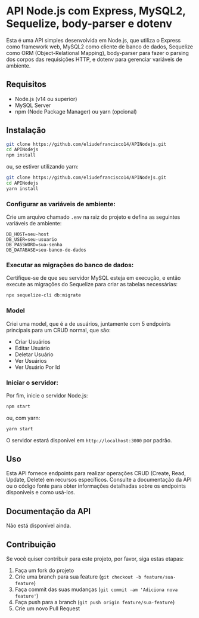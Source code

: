 # API Node.js com Express, MySQL2, Sequelize, body-parser e dotenv

Esta é uma API simples desenvolvida em Node.js, que utiliza o Express como framework web, MySQL2 como cliente de banco de dados, Sequelize como ORM (Object-Relational Mapping), body-parser para fazer o parsing dos corpos das requisições HTTP, e dotenv para gerenciar variáveis de ambiente.

## Requisitos

- Node.js (v14 ou superior)
- MySQL Server
- npm (Node Package Manager) ou yarn (opcional)

## Instalação

```bash
git clone https://github.com/eliudefrancisco14/APINodejs.git
cd APINodejs
npm install
```

ou, se estiver utilizando yarn:

```bash
git clone https://github.com/eliudefrancisco14/APINodejs.git
cd APINodejs
yarn install
```

### Configurar as variáveis de ambiente:

Crie um arquivo chamado `.env` na raiz do projeto e defina as seguintes variáveis de ambiente:

```plaintext
DB_HOST=seu-host
DB_USER=seu-usuario
DB_PASSWORD=sua-senha
DB_DATABASE=seu-banco-de-dados
```

### Executar as migrações do banco de dados:

Certifique-se de que seu servidor MySQL esteja em execução, e então execute as migrações do Sequelize para criar as tabelas necessárias:

```bash
npx sequelize-cli db:migrate
```

### Model

Criei uma model, que é a de usuários, juntamente com 5 endpoints principais para um CRUD normal, que são:

- Criar Usuários
- Editar Usuário
- Deletar Usuário
- Ver Usuários
- Ver Usuário Por Id

### Iniciar o servidor:

Por fim, inicie o servidor Node.js:

```bash
npm start
```

ou, com yarn:

```bash
yarn start
```

O servidor estará disponível em `http://localhost:3000` por padrão.

## Uso

Esta API fornece endpoints para realizar operações CRUD (Create, Read, Update, Delete) em recursos específicos. Consulte a documentação da API ou o código fonte para obter informações detalhadas sobre os endpoints disponíveis e como usá-los.

## Documentação da API

Não está disponível ainda.

## Contribuição

Se você quiser contribuir para este projeto, por favor, siga estas etapas:

1. Faça um fork do projeto
2. Crie uma branch para sua feature (`git checkout -b feature/sua-feature`)
3. Faça commit das suas mudanças (`git commit -am 'Adiciona nova feature'`)
4. Faça push para a branch (`git push origin feature/sua-feature`)
5. Crie um novo Pull Request

